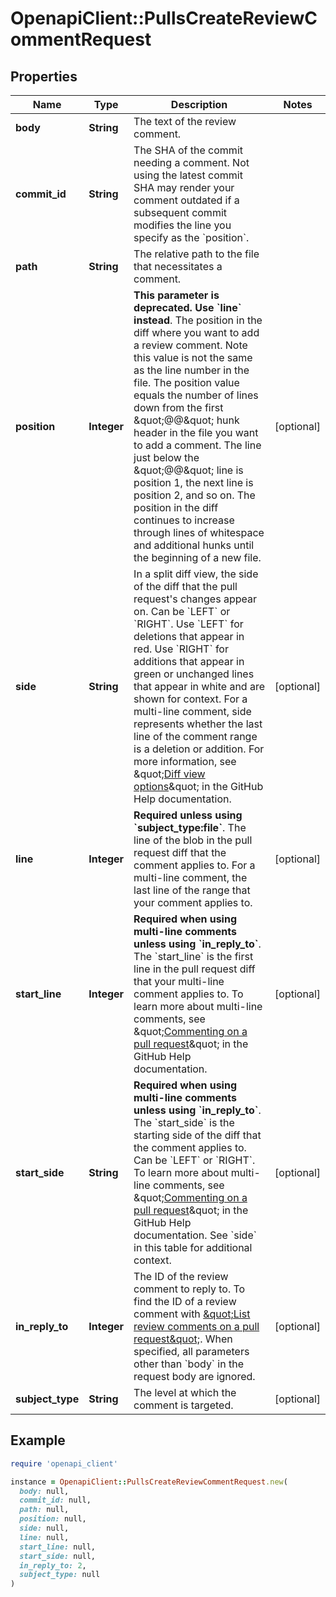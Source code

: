 # OpenapiClient::PullsCreateReviewCommentRequest

## Properties

| Name | Type | Description | Notes |
| ---- | ---- | ----------- | ----- |
| **body** | **String** | The text of the review comment. |  |
| **commit_id** | **String** | The SHA of the commit needing a comment. Not using the latest commit SHA may render your comment outdated if a subsequent commit modifies the line you specify as the &#x60;position&#x60;. |  |
| **path** | **String** | The relative path to the file that necessitates a comment. |  |
| **position** | **Integer** | **This parameter is deprecated. Use &#x60;line&#x60; instead**. The position in the diff where you want to add a review comment. Note this value is not the same as the line number in the file. The position value equals the number of lines down from the first \&quot;@@\&quot; hunk header in the file you want to add a comment. The line just below the \&quot;@@\&quot; line is position 1, the next line is position 2, and so on. The position in the diff continues to increase through lines of whitespace and additional hunks until the beginning of a new file. | [optional] |
| **side** | **String** | In a split diff view, the side of the diff that the pull request&#39;s changes appear on. Can be &#x60;LEFT&#x60; or &#x60;RIGHT&#x60;. Use &#x60;LEFT&#x60; for deletions that appear in red. Use &#x60;RIGHT&#x60; for additions that appear in green or unchanged lines that appear in white and are shown for context. For a multi-line comment, side represents whether the last line of the comment range is a deletion or addition. For more information, see \&quot;[Diff view options](https://docs.github.com/articles/about-comparing-branches-in-pull-requests#diff-view-options)\&quot; in the GitHub Help documentation. | [optional] |
| **line** | **Integer** | **Required unless using &#x60;subject_type:file&#x60;**. The line of the blob in the pull request diff that the comment applies to. For a multi-line comment, the last line of the range that your comment applies to. | [optional] |
| **start_line** | **Integer** | **Required when using multi-line comments unless using &#x60;in_reply_to&#x60;**. The &#x60;start_line&#x60; is the first line in the pull request diff that your multi-line comment applies to. To learn more about multi-line comments, see \&quot;[Commenting on a pull request](https://docs.github.com/articles/commenting-on-a-pull-request#adding-line-comments-to-a-pull-request)\&quot; in the GitHub Help documentation. | [optional] |
| **start_side** | **String** | **Required when using multi-line comments unless using &#x60;in_reply_to&#x60;**. The &#x60;start_side&#x60; is the starting side of the diff that the comment applies to. Can be &#x60;LEFT&#x60; or &#x60;RIGHT&#x60;. To learn more about multi-line comments, see \&quot;[Commenting on a pull request](https://docs.github.com/articles/commenting-on-a-pull-request#adding-line-comments-to-a-pull-request)\&quot; in the GitHub Help documentation. See &#x60;side&#x60; in this table for additional context. | [optional] |
| **in_reply_to** | **Integer** | The ID of the review comment to reply to. To find the ID of a review comment with [\&quot;List review comments on a pull request\&quot;](#list-review-comments-on-a-pull-request). When specified, all parameters other than &#x60;body&#x60; in the request body are ignored. | [optional] |
| **subject_type** | **String** | The level at which the comment is targeted. | [optional] |

## Example

```ruby
require 'openapi_client'

instance = OpenapiClient::PullsCreateReviewCommentRequest.new(
  body: null,
  commit_id: null,
  path: null,
  position: null,
  side: null,
  line: null,
  start_line: null,
  start_side: null,
  in_reply_to: 2,
  subject_type: null
)
```

